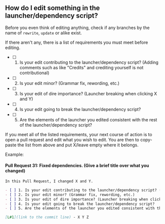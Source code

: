 ## How do I edit something in the launcher/dependency script?

Before you even think of editing anything, check if any branches by the name of `rewrite`, `update` or alike exist.

If there aren't any, there is a list of requirements you must meet before editing.

- [ ] 1. Is your edit contributing to the launcher/dependency script? (Adding comments such as like "Credits" and crediting yourself is not contributional)
- [ ] 2. Is your edit minor? (Grammar fix, rewording, etc.)
- [ ] 3. Is your edit of dire importance? (Launcher breaking when clicking X and Y)
- [ ] 4. Is your edit going to break the launcher/dependency script?
- [ ] 5. Are the elements of the launcher you edited consistent with the rest of the launcher/dependency script?

If you meet all of the listed requirements, your next course of action is to open a pull request and edit what you wish to edit.
You are then to copy-paste the list from above and put X/leave empty where it belongs.

Example:


#### Pull Request 31: Fixed dependencies. (Give a brief title over what you changed)

```md
In this Pull Request, I changed X and Y.

- [ ] 1. Is your edit contributing to the launcher/dependency script? (Adding comments such as like "Credits" and crediting yourself is not contributional)
- [ ] 2. Is your edit minor? (Grammar fix, rewording, etc.)
- [ ] 3. Is your edit of dire importance? (Launcher breaking when clicking X and Y)
- [ ] 4. Is your edit going to break the launcher/dependency script?
- [ ] 5. Are the elements of the launcher you edited consistent with the rest of the launcher/dependency script?

[L#1](link to the commit line) - X Y Z
```
